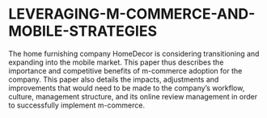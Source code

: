 # LEVERAGING-M-COMMERCE-AND-MOBILE-STRATEGIES
The home furnishing company HomeDecor is considering transitioning and expanding into the mobile market. This paper thus describes the importance and competitive benefits of m-commerce adoption for the company. This paper also details the impacts, adjustments and improvements that would need to be made to the company’s workflow, culture, management structure, and its online review management in order to successfully implement m-commerce.    
